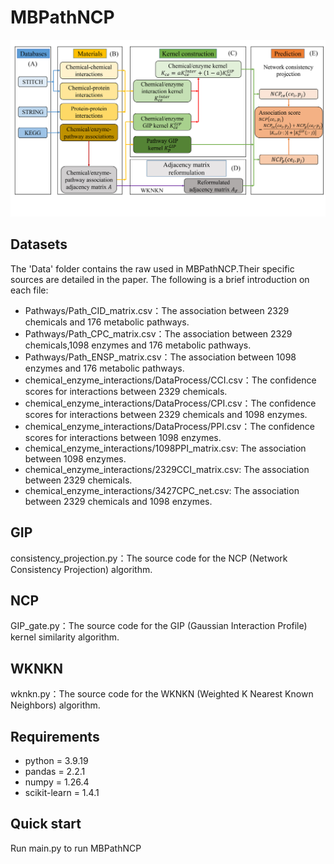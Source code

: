 # MBPathNCP

![model](./model.jpg)

## Datasets
The 'Data' folder contains the raw used in MBPathNCP.Their specific sources are detailed in the paper. The following is a brief introduction on each file:
- Pathways/Path_CID_matrix.csv：The association between 2329 chemicals and 176 metabolic pathways.
- Pathways/Path_CPC_matrix.csv：The association between 2329 chemicals,1098 enzymes and 176 metabolic pathways.
- Pathways/Path_ENSP_matrix.csv：The association between 1098 enzymes and 176 metabolic pathways.
- chemical_enzyme_interactions/DataProcess/CCI.csv：The confidence scores for interactions between 2329 chemicals.
- chemical_enzyme_interactions/DataProcess/CPI.csv：The confidence scores for interactions between 2329 chemicals and 1098 enzymes.
- chemical_enzyme_interactions/DataProcess/PPI.csv：The confidence scores for interactions between 1098 enzymes.
- chemical_enzyme_interactions/1098PPI_matrix.csv: The association between 1098 enzymes.
- chemical_enzyme_interactions/2329CCI_matrix.csv: The association between 2329 chemicals.
- chemical_enzyme_interactions/3427CPC_net.csv: The association between 2329 chemicals and 1098 enzymes.

## GIP
consistency_projection.py：The source code for the NCP (Network Consistency Projection) algorithm.
## NCP
GIP_gate.py：The source code for the GIP (Gaussian Interaction Profile) kernel similarity algorithm.
## WKNKN
wknkn.py：The source code for the WKNKN (Weighted K Nearest Known Neighbors) algorithm. 

## Requirements
- python = 3.9.19
- pandas = 2.2.1
- numpy = 1.26.4
- scikit-learn = 1.4.1
## Quick start

Run main.py to run MBPathNCP
